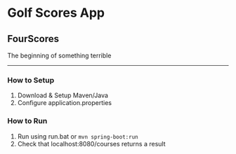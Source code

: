 # Golf Scores App #
## FourScores ##
The beginning of something terrible
- - - -

### How to Setup
1. Download & Setup Maven/Java
2. Configure application.properties

### How to Run
1. Run using run.bat or ```mvn spring-boot:run```
2. Check that localhost:8080/courses returns a result